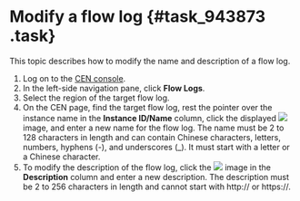 # Modify a flow log {#task_943873 .task}

This topic describes how to modify the name and description of a flow log.

1.  Log on to the [CEN console](https://partners-intl.console.aliyun.com/#/cbn).
2.  In the left-side navigation pane, click **Flow Logs**.
3.  Select the region of the target flow log.
4.  On the CEN page, find the target flow log, rest the pointer over the instance name in the **Instance ID/Name** column, click the displayed ![](http://static-aliyun-doc.oss-cn-hangzhou.aliyuncs.com/assets/img/136901/156618158340843_en-US.png) image, and enter a new name for the flow log. The name must be 2 to 128 characters in length and can contain Chinese characters, letters, numbers, hyphens \(-\), and underscores \(\_\). It must start with a letter or a Chinese character.
5.  To modify the description of the flow log, click the ![](http://static-aliyun-doc.oss-cn-hangzhou.aliyuncs.com/assets/img/136901/156618158340843_en-US.png) image in the **Description** column and enter a new description. The description must be 2 to 256 characters in length and cannot start with http:// or https://.

